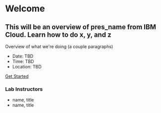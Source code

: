 # Welcome

## This will be an overview of pres_name from IBM Cloud. Learn how to do x, y, and z

Overview of what we're doing (a couple paragraphs)


- Date: TBD 
- Time: TBD 
- Location: TBD 

[Get Started](GETSTARTED.md)

### Lab Instructors

- name, title
- name, title
